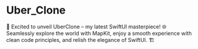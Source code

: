 # Uber_Clone

🚀 Excited to unveil UberClone – my latest SwiftUI masterpiece! 🌐 Seamlessly explore the world with MapKit, enjoy a smooth experience with clean code principles, and relish the elegance of SwiftUI. 🏗️ 
